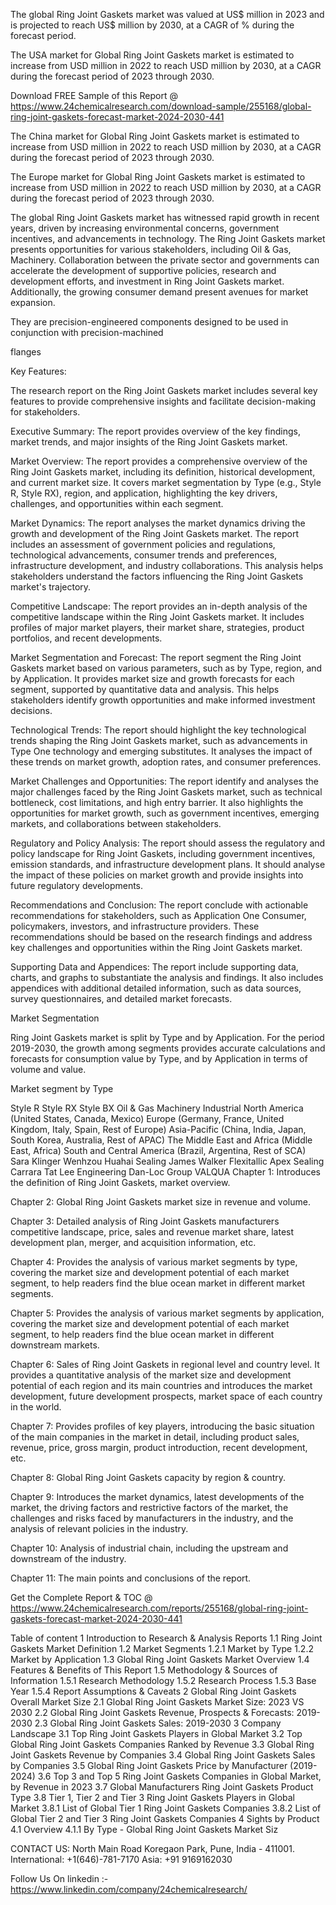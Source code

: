 The global Ring Joint Gaskets market was valued at US$ million in 2023 and is projected to reach US$ million by 2030, at a CAGR of % during the forecast period.

The USA market for Global Ring Joint Gaskets  market is estimated to increase from USD million in 2022 to reach USD million by 2030, at a CAGR during the forecast period of 2023 through 2030.

Download FREE Sample of this Report @ https://www.24chemicalresearch.com/download-sample/255168/global-ring-joint-gaskets-forecast-market-2024-2030-441

The China market for Global Ring Joint Gaskets  market is estimated to increase from USD million in 2022 to reach USD million by 2030, at a CAGR during the forecast period of 2023 through 2030.

The Europe market for Global Ring Joint Gaskets  market is estimated to increase from USD million in 2022 to reach USD million by 2030, at a CAGR during the forecast period of 2023 through 2030.

The global Ring Joint Gaskets market has witnessed rapid growth in recent years, driven by increasing environmental concerns, government incentives, and advancements in technology. The Ring Joint Gaskets market presents opportunities for various stakeholders, including Oil & Gas, Machinery. Collaboration between the private sector and governments can accelerate the development of supportive policies, research and development efforts, and investment in Ring Joint Gaskets market. Additionally, the growing consumer demand present avenues for market expansion.

They are precision-engineered components designed to be used in conjunction with precision-machined

flanges

Key Features:

The research report on the Ring Joint Gaskets market includes several key features to provide comprehensive insights and facilitate decision-making for stakeholders.

Executive Summary: The report provides overview of the key findings, market trends, and major insights of the Ring Joint Gaskets market.

Market Overview: The report provides a comprehensive overview of the Ring Joint Gaskets market, including its definition, historical development, and current market size. It covers market segmentation by Type (e.g., Style R, Style RX), region, and application, highlighting the key drivers, challenges, and opportunities within each segment.

Market Dynamics: The report analyses the market dynamics driving the growth and development of the Ring Joint Gaskets market. The report includes an assessment of government policies and regulations, technological advancements, consumer trends and preferences, infrastructure development, and industry collaborations. This analysis helps stakeholders understand the factors influencing the Ring Joint Gaskets market's trajectory.

Competitive Landscape: The report provides an in-depth analysis of the competitive landscape within the Ring Joint Gaskets market. It includes profiles of major market players, their market share, strategies, product portfolios, and recent developments.

Market Segmentation and Forecast: The report segment the Ring Joint Gaskets market based on various parameters, such as by Type, region, and by Application. It provides market size and growth forecasts for each segment, supported by quantitative data and analysis. This helps stakeholders identify growth opportunities and make informed investment decisions.

Technological Trends: The report should highlight the key technological trends shaping the Ring Joint Gaskets market, such as advancements in Type One technology and emerging substitutes. It analyses the impact of these trends on market growth, adoption rates, and consumer preferences.

Market Challenges and Opportunities: The report identify and analyses the major challenges faced by the Ring Joint Gaskets market, such as technical bottleneck, cost limitations, and high entry barrier. It also highlights the opportunities for market growth, such as government incentives, emerging markets, and collaborations between stakeholders.

Regulatory and Policy Analysis: The report should assess the regulatory and policy landscape for Ring Joint Gaskets, including government incentives, emission standards, and infrastructure development plans. It should analyse the impact of these policies on market growth and provide insights into future regulatory developments.

Recommendations and Conclusion: The report conclude with actionable recommendations for stakeholders, such as Application One Consumer, policymakers, investors, and infrastructure providers. These recommendations should be based on the research findings and address key challenges and opportunities within the Ring Joint Gaskets market.

Supporting Data and Appendices: The report include supporting data, charts, and graphs to substantiate the analysis and findings. It also includes appendices with additional detailed information, such as data sources, survey questionnaires, and detailed market forecasts.

Market Segmentation

Ring Joint Gaskets market is split by Type and by Application. For the period 2019-2030, the growth among segments provides accurate calculations and forecasts for consumption value by Type, and by Application in terms of volume and value.

Market segment by Type

Style R
Style RX
Style BX
Oil & Gas
Machinery
Industrial
North America (United States, Canada, Mexico)
Europe (Germany, France, United Kingdom, Italy, Spain, Rest of Europe)
Asia-Pacific (China, India, Japan, South Korea, Australia, Rest of APAC)
The Middle East and Africa (Middle East, Africa)
South and Central America (Brazil, Argentina, Rest of SCA)
Sara
Klinger
Wenhzou Huahai Sealing
James Walker
Flexitallic
Apex Sealing
Carrara
Tat Lee Engineering
Dan-Loc Group
VALQUA
Chapter 1: Introduces the definition of Ring Joint Gaskets, market overview.

Chapter 2: Global Ring Joint Gaskets market size in revenue and volume.

Chapter 3: Detailed analysis of Ring Joint Gaskets manufacturers competitive landscape, price, sales and revenue market share, latest development plan, merger, and acquisition information, etc.

Chapter 4: Provides the analysis of various market segments by type, covering the market size and development potential of each market segment, to help readers find the blue ocean market in different market segments.

Chapter 5: Provides the analysis of various market segments by application, covering the market size and development potential of each market segment, to help readers find the blue ocean market in different downstream markets.

Chapter 6: Sales of Ring Joint Gaskets in regional level and country level. It provides a quantitative analysis of the market size and development potential of each region and its main countries and introduces the market development, future development prospects, market space of each country in the world.

Chapter 7: Provides profiles of key players, introducing the basic situation of the main companies in the market in detail, including product sales, revenue, price, gross margin, product introduction, recent development, etc.

Chapter 8: Global Ring Joint Gaskets capacity by region & country.

Chapter 9: Introduces the market dynamics, latest developments of the market, the driving factors and restrictive factors of the market, the challenges and risks faced by manufacturers in the industry, and the analysis of relevant policies in the industry.

Chapter 10: Analysis of industrial chain, including the upstream and downstream of the industry.

Chapter 11: The main points and conclusions of the report.

Get the Complete Report & TOC @ https://www.24chemicalresearch.com/reports/255168/global-ring-joint-gaskets-forecast-market-2024-2030-441

Table of content
1 Introduction to Research & Analysis Reports
1.1 Ring Joint Gaskets Market Definition
1.2 Market Segments
1.2.1 Market by Type
1.2.2 Market by Application
1.3 Global Ring Joint Gaskets Market Overview
1.4 Features & Benefits of This Report
1.5 Methodology & Sources of Information
1.5.1 Research Methodology
1.5.2 Research Process
1.5.3 Base Year
1.5.4 Report Assumptions & Caveats
2 Global Ring Joint Gaskets Overall Market Size
2.1 Global Ring Joint Gaskets Market Size: 2023 VS 2030
2.2 Global Ring Joint Gaskets Revenue, Prospects & Forecasts: 2019-2030
2.3 Global Ring Joint Gaskets Sales: 2019-2030
3 Company Landscape
3.1 Top Ring Joint Gaskets Players in Global Market
3.2 Top Global Ring Joint Gaskets Companies Ranked by Revenue
3.3 Global Ring Joint Gaskets Revenue by Companies
3.4 Global Ring Joint Gaskets Sales by Companies
3.5 Global Ring Joint Gaskets Price by Manufacturer (2019-2024)
3.6 Top 3 and Top 5 Ring Joint Gaskets Companies in Global Market, by Revenue in 2023
3.7 Global Manufacturers Ring Joint Gaskets Product Type
3.8 Tier 1, Tier 2 and Tier 3 Ring Joint Gaskets Players in Global Market
3.8.1 List of Global Tier 1 Ring Joint Gaskets Companies
3.8.2 List of Global Tier 2 and Tier 3 Ring Joint Gaskets Companies
4 Sights by Product
4.1 Overview
4.1.1 By Type - Global Ring Joint Gaskets Market Siz

CONTACT US:
North Main Road Koregaon Park, Pune, India - 411001.
International: +1(646)-781-7170
Asia: +91 9169162030

Follow Us On linkedin :- https://www.linkedin.com/company/24chemicalresearch/
